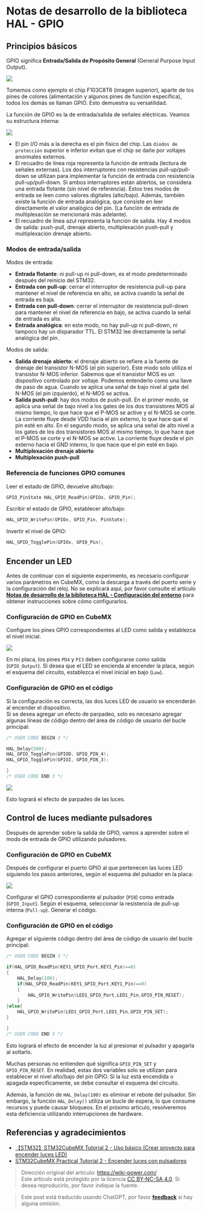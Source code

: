 # Notas de desarrollo de la biblioteca HAL - GPIO

## Principios básicos

GPIO significa **Entrada/Salida de Propósito General** (General Purpose Input Output).

![](https://img.wiki-power.com/d/wiki-media/img/20200615205256.jpg)

Tomemos como ejemplo el chip F103C8T6 (imagen superior), aparte de los pines de colores (alimentación y algunos pines de función específica), todos los demás se llaman GPIO. Esto demuestra su versatilidad.

La función de GPIO es la de entrada/salida de señales eléctricas. Veamos su estructura interna:

![](https://img.wiki-power.com/d/wiki-media/img/20200615211744.jpg)

- El pin I/O más a la derecha es el pin físico del chip. Las `diodos de protección` superior e inferior evitan que el chip se dañe por voltajes anormales externos.
- El recuadro de línea roja representa la función de entrada (lectura de señales externas). Los dos interruptores con resistencias pull-up/pull-down se utilizan para implementar la función de entrada con resistencia pull-up/pull-down. Si ambos interruptores están abiertos, se considera una entrada flotante (sin nivel de referencia). Estos tres modos de entrada se leen como valores digitales (alto/bajo). Además, también existe la función de entrada analógica, que consiste en leer directamente el valor analógico del pin. (La función de entrada de multiplexación se mencionará más adelante).
- El recuadro de línea azul representa la función de salida. Hay 4 modos de salida: push-pull, drenaje abierto, multiplexación push-pull y multiplexación drenaje abierto.

### Modos de entrada/salida

Modos de entrada:

- **Entrada flotante**: ni pull-up ni pull-down, es el modo predeterminado después del reinicio del STM32.
- **Entrada con pull-up**: cerrar el interruptor de resistencia pull-up para mantener el nivel de referencia en alto, se activa cuando la señal de entrada es baja.
- **Entrada con pull-down**: cerrar el interruptor de resistencia pull-down para mantener el nivel de referencia en bajo, se activa cuando la señal de entrada es alta.
- **Entrada analógica**: en este modo, no hay pull-up ni pull-down, ni tampoco hay un disparador TTL. El STM32 lee directamente la señal analógica del pin.

Modos de salida:

- **Salida drenaje abierto**: el drenaje abierto se refiere a la fuente de drenaje del transistor N-MOS (el pin superior). Este modo solo utiliza el transistor N-MOS inferior. Sabemos que el transistor MOS es un dispositivo controlado por voltaje. Podemos entenderlo como una llave de paso de agua. Cuando se aplica una señal de bajo nivel al gate del N-MOS (el pin izquierdo), el N-MOS se activa.
- **Salida push-pull**: hay dos modos de push-pull. En el primer modo, se aplica una señal de bajo nivel a los gates de los dos transistores MOS al mismo tiempo, lo que hace que el P-MOS se active y el N-MOS se corte. La corriente fluye desde VDD hacia el pin externo, lo que hace que el pin esté en alto. En el segundo modo, se aplica una señal de alto nivel a los gates de los dos transistores MOS al mismo tiempo, lo que hace que el P-MOS se corte y el N-MOS se active. La corriente fluye desde el pin externo hacia el GND interno, lo que hace que el pin esté en bajo.
- **Multiplexación drenaje abierto**
- **Multiplexación push-pull**

### Referencia de funciones GPIO comunes

Leer el estado de GPIO, devuelve alto/bajo:

```c
GPIO_PinState HAL_GPIO_ReadPin(GPIOx, GPIO_Pin);
```

Escribir el estado de GPIO, establecer alto/bajo:

```c
HAL_GPIO_WritePin(GPIOx, GPIO_Pin, PinState);
```

Invertir el nivel de GPIO:

```c
HAL_GPIO_TogglePin(GPIOx, GPIO_Pin);
```

## Encender un LED

Antes de continuar con el siguiente experimento, es necesario configurar varios parámetros en CubeMX, como la descarga a través del puerto serie y la configuración del reloj.
No se explicará aquí, por favor consulte el artículo [**Notas de desarrollo de la biblioteca HAL - Configuración del entorno**](https://wiki-power.com/HAL%E5%BA%93%E5%BC%80%E5%8F%91%E7%AC%94%E8%AE%B0-%E7%8E%AF%E5%A2%83%E9%85%8D%E7%BD%AE) para obtener instrucciones sobre cómo configurarlos.

### Configuración de GPIO en CubeMX

Configure los pines GPIO correspondientes al LED como salida y establezca el nivel inicial.

![](https://img.wiki-power.com/d/wiki-media/img/20210205150422.png)

En mi placa, los pines `PD4` y `PI3` deben configurarse como salida (`GPIO_Output`).
Si desea que el LED se encienda al encender la placa, según el esquema del circuito, establezca el nivel inicial en bajo (`Low`).

### Configuración de GPIO en el código

Si la configuración es correcta, las dos luces LED de usuario se encenderán al encender el dispositivo.  
Si se desea agregar un efecto de parpadeo, solo es necesario agregar algunas líneas de código dentro del área de código de usuario del bucle principal:

```c title="main.c"
/* USER CODE BEGIN 3 */

HAL_Delay(500);
HAL_GPIO_TogglePin(GPIOD, GPIO_PIN_4);
HAL_GPIO_TogglePin(GPIOI, GPIO_PIN_3);

}
/* USER CODE END 3 */
```

![](https://img.wiki-power.com/d/wiki-media/img/20210205151322.png)

Esto logrará el efecto de parpadeo de las luces.

## Control de luces mediante pulsadores

Después de aprender sobre la salida de GPIO, vamos a aprender sobre el modo de entrada de GPIO utilizando pulsadores.

### Configuración de GPIO en CubeMX

Después de configurar el puerto GPIO al que pertenecen las luces LED siguiendo los pasos anteriores, según el esquema del pulsador en la placa:

![](https://img.wiki-power.com/d/wiki-media/img/20210205150422.png)

Configurar el GPIO correspondiente al pulsador (`PI8`) como entrada (`GPIO_Input`). Según el esquema, seleccionar la resistencia de pull-up interna (`Pull-up`). Generar el código.

### Configuración de GPIO en el código

Agregar el siguiente código dentro del área de código de usuario del bucle principal:

```c title="main.c"
/* USER CODE BEGIN 3 */

if(HAL_GPIO_ReadPin(KEY1_GPIO_Port,KEY1_Pin)==0)
{
	HAL_Delay(100);
	if(HAL_GPIO_ReadPin(KEY1_GPIO_Port,KEY1_Pin)==0)
	{
		HAL_GPIO_WritePin(LED1_GPIO_Port,LED1_Pin,GPIO_PIN_RESET);
	}
}else{
	HAL_GPIO_WritePin(LED1_GPIO_Port,LED1_Pin,GPIO_PIN_SET);
}

}
/* USER CODE END 3 */
```

Esto logrará el efecto de encender la luz al presionar el pulsador y apagarla al soltarlo.

Muchas personas no entienden qué significa `GPIO_PIN_SET` y `GPIO_PIN_RESET`. En realidad, estas dos variables solo se utilizan para establecer el nivel alto/bajo del pin GPIO. Si la luz está encendida o apagada específicamente, se debe consultar el esquema del circuito.

Además, la función de `HAL_Delay(100)` es eliminar el rebote del pulsador. Sin embargo, la función `HAL_Delay()` utiliza un bucle de espera, lo que consume recursos y puede causar bloqueos. En el próximo artículo, resolveremos esta deficiencia utilizando interrupciones de hardware.

## Referencias y agradecimientos

- [【STM32】STM32CubeMX Tutorial 2 - Uso básico (Crear proyecto para encender luces LED)](https://blog.csdn.net/as480133937/article/details/98947162)
- [STM32CubeMX Practical Tutorial 2 - Encender luces con pulsadores](https://blog.csdn.net/weixin_43892323/article/details/104343933)

> Dirección original del artículo: <https://wiki-power.com/>  
> Este artículo está protegido por la licencia [CC BY-NC-SA 4.0](https://creativecommons.org/licenses/by/4.0/deed.zh). Si desea reproducirlo, por favor indique la fuente.

> Este post está traducido usando ChatGPT, por favor [**feedback**](https://github.com/linyuxuanlin/Wiki_MkDocs/issues/new) si hay alguna omisión.